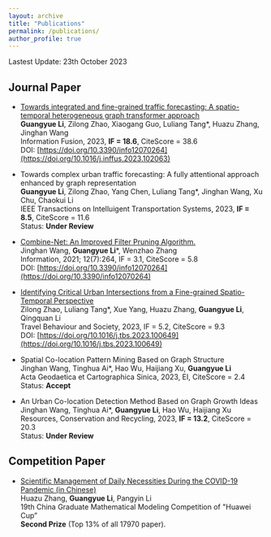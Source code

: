 ```yaml
---
layout: archive
title: "Publications"
permalink: /publications/
author_profile: true
---
```

Lastest Update: 23th October 2023&nbsp; 

## Journal Paper

- [Towards integrated and fine-grained traffic forecasting: A spatio-temporal heterogeneous graph transformer approach](https://www.sciencedirect.com/science/article/pii/S1566253523003792#tbl0005)
 <br> **Guangyue Li**, Zilong Zhao, Xiaogang Guo, Luliang Tang*, Huazu Zhang, Jinghan Wang
 <br>Information Fusion, 2023, **IF = 18.6**, CiteScore = 38.6
 <br> DOI: [https://doi.org/10.3390/info12070264](https://doi.org/10.1016/j.inffus.2023.102063)

- Towards complex urban traffic forecasting: A fully attentional approach enhanced by graph representation
 <br> **Guangyue Li**, Zilong Zhao, Yang Chen, Luliang Tang*, Jinghan Wang, Xu Chu, Chaokui Li 
 <br> IEEE Transactions on Intelluigent Transportation Systems, 2023, **IF = 8.5**, CiteScore = 11.6
 <br> Status: **Under Review**

- [Combine-Net: An Improved Filter Pruning Algorithm.](https://chicory-ggg.github.io/homepage/files/information-12-00264-v3.pdf)
 <br> Jinghan Wang, **Guangyue Li***, Wenzhao Zhang
 <br> Information, 2021; 12(7):264, IF = 3.1, CiteScore = 5.8
 <br> DOI: [https://doi.org/10.3390/info12070264](https://doi.org/10.3390/info12070264)

- [Identifying Critical Urban Intersections from a Fine-grained Spatio-Temporal Perspective](https://doi.org/10.1016/j.tbs.2023.100649)
 <br> Zilong Zhao, Luliang Tang*, Xue Yang, Huazu Zhang, **Guangyue Li**, Qingquan Li
 <br> Travel Behaviour and Society, 2023, IF = 5.2, CiteScore = 9.3
 <br> DOI: [https://doi.org/10.1016/j.tbs.2023.100649](https://doi.org/10.1016/j.tbs.2023.100649)

- Spatial Co-location Pattern Mining Based on Graph Structure
 <br> Jinghan Wang, Tinghua Ai*, Hao Wu, Haijiang Xu, **Guangyue Li**
 <br> Acta Geodaetica et Cartographica Sinica, 2023, EI, CiteScore = 2.4
 <br> Status: **Accept**

- An Urban Co-location Detection Method Based on Graph Growth Ideas
 <br> Jinghan Wang, Tinghua Ai*, **Guangyue Li**, Hao Wu, Haijiang Xu
 <br> Resources, Conservation and Recycling, 2023, **IF = 13.2**, CiteScore = 20.3
 <br> Status: **Under Review**


## Competition Paper

- [Scientific Management of Daily Necessities During the COVID-19 Pandemic (in Chinese)](https://chicory-ggg.github.io/homepage/files/F22938880001.pdf)
  <br>Huazu Zhang, **Guangyue Li**, Pangyin Li
  <br> 19th China Graduate Mathematical Modeling Competition of "Huawei Cup”
  <br>**Second Prize** (Top 13% of all 17970 paper).

